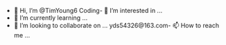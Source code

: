 - 👋 Hi, I’m @TimYoung6
Coding- 👀 I’m interested in ...
- 🌱 I’m currently learning ...
- 💞️ I’m looking to collaborate on ...
yds54326@163.com- 📫 How to reach me ...

<!---
TimYoung6/TimYoung6 is a ✨ special ✨ repository because its `README.md` (this file) appears on your GitHub profile.
You can click the Preview link to take a look at your changes.
--->
